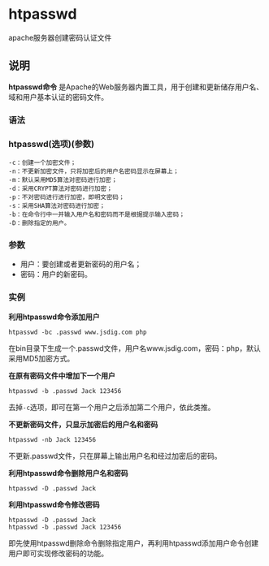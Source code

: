 htpasswd
===

apache服务器创建密码认证文件

## 说明

**htpasswd命令** 是Apache的Web服务器内置工具，用于创建和更新储存用户名、域和用户基本认证的密码文件。

### 语法  

### htpasswd(选项)(参数)  

  

```
-c：创建一个加密文件；
-n：不更新加密文件，只将加密后的用户名密码显示在屏幕上；
-m：默认采用MD5算法对密码进行加密；
-d：采用CRYPT算法对密码进行加密；
-p：不对密码进行进行加密，即明文密码；
-s：采用SHA算法对密码进行加密；
-b：在命令行中一并输入用户名和密码而不是根据提示输入密码；
-D：删除指定的用户。
```

### 参数  

*   用户：要创建或者更新密码的用户名；
*   密码：用户的新密码。

### 实例  

 **利用htpasswd命令添加用户** 

```
htpasswd -bc .passwd www.jsdig.com php
```

在bin目录下生成一个.passwd文件，用户名www.jsdig.com，密码：php，默认采用MD5加密方式。

 **在原有密码文件中增加下一个用户** 

```
htpasswd -b .passwd Jack 123456
```

去掉`-c`选项，即可在第一个用户之后添加第二个用户，依此类推。

 **不更新密码文件，只显示加密后的用户名和密码** 

```
htpasswd -nb Jack 123456
```

不更新.passwd文件，只在屏幕上输出用户名和经过加密后的密码。

 **利用htpasswd命令删除用户名和密码** 

```
htpasswd -D .passwd Jack
```

 **利用htpasswd命令修改密码** 

```
htpasswd -D .passwd Jack
htpasswd -b .passwd Jack 123456
```

即先使用htpasswd删除命令删除指定用户，再利用htpasswd添加用户命令创建用户即可实现修改密码的功能。


